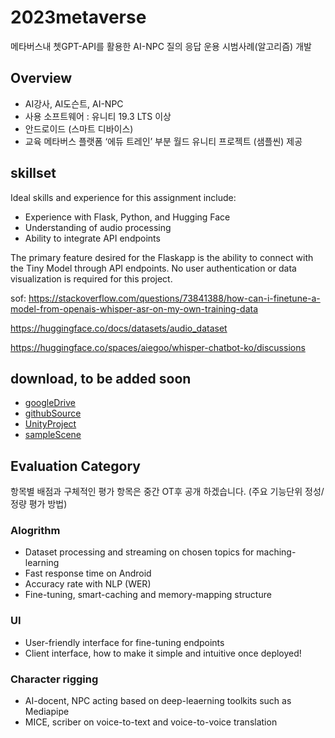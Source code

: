 # 2023metaverse
메타버스내 쳇GPT-API를 활용한 AI-NPC 질의 응답 운용 시범사례(알고리즘) 개발
## Overview
- AI강사, AI도슨트, AI-NPC
- 사용 소프트웨어 : 유니티 19.3 LTS 이상
- 안드로이드 (스마트 디바이스)
- 교육 메타버스 플랫폼 ‘에듀 트레인’ 부분 월드 유니티 프로젝트 (샘플씬) 제공
## skillset
Ideal skills and experience for this assignment include:
- Experience with Flask, Python, and Hugging Face
- Understanding of audio processing
- Ability to integrate API endpoints

The primary feature desired for the Flaskapp is the ability to connect with the Tiny Model through API endpoints. No user authentication or data visualization is required for this project.

sof: https://stackoverflow.com/questions/73841388/how-can-i-finetune-a-model-from-openais-whisper-asr-on-my-own-training-data

https://huggingface.co/docs/datasets/audio_dataset

https://huggingface.co/spaces/aiegoo/whisper-chatbot-ko/discussions

## download, to be added soon
- [googleDrive]()
- [githubSource]()
- [UnityProject]()
- [sampleScene](https://github.com/uconcreative/2023metaverse/issues/1#issue-1764409985)

## Evaluation Category
항목별 배점과 구체적인 평가 항목은 중간 OT후 공개 하겠습니다. (주요 기능단위 정성/정량 평가 방법)
### Alogrithm
- Dataset processing and streaming on chosen topics for maching-learning
- Fast response time on Android
- Accuracy rate with NLP (WER)
- Fine-tuning, smart-caching and memory-mapping structure
### UI
- User-friendly interface for fine-tuning endpoints
- Client interface, how to make it simple and intuitive once deployed!

### Character rigging
- AI-docent, NPC acting based on deep-leaerning toolkits such as Mediapipe
- MICE, scriber on voice-to-text and voice-to-voice translation


